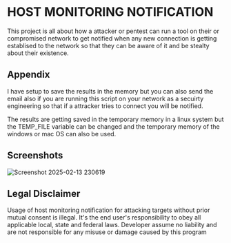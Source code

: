 
# HOST MONITORING NOTIFICATION

This project is all about how a attacker or pentest can run a tool on their or compromised network to get notified when any new connection is getting establised to the network so that they can be aware of it and be stealty about their existence.



## Appendix
I have setup to save the results in the memory but you can also send the email also if you are running this script on your network as a secuirty engineering so that if a attracker tries to connect you will be notified.



The results are getting saved in the temporary memory in a linux system but the TEMP_FILE variable can be changed and the temporary memory of the windows or mac OS can also be used.




## Screenshots
![Screenshot 2025-02-13 230619](https://github.com/user-attachments/assets/b7567616-9e0d-4ea7-baa4-88c18814f5dc)

## Legal Disclaimer

Usage of host monitoring notification for attacking targets without prior mutual consent is illegal. It's the end user's responsibility to obey all applicable local, state and federal laws. Developer assume no liability and are not responsible for any misuse or damage caused by this program

